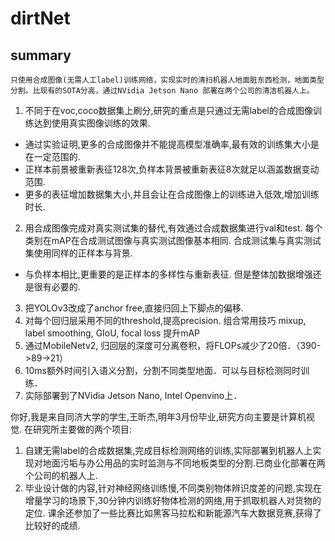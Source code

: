 # dirtNet

## summary
`只使用合成图像(无需人工label)训练网络，实现实时的清扫机器人地面脏东西检测，地面类型分割。比现有的SOTA分高，通过NVidia Jetson Nano 部署在两个公司的清洁机器人上。`

1. 不同于在voc,coco数据集上刷分,研究的重点是只通过无需label的合成图像训练达到使用真实图像训练的效果.
  - 通过实验证明,更多的合成图像并不能提高模型准确率,最有效的训练集大小是在一定范围的.
  - 正样本前景被重新表征128次,负样本背景被重新表征8次就足以涵盖数据变动范围.
  - 更多的表征增加数据集大小,并且会让在合成图像上的训练进入低效,增加训练时长.
2. 用合成图像完成对真实测试集的替代,有效通过合成数据集进行val和test. 每个类别在mAP在合成测试图像与真实测试图像基本相同. 合成测试集与真实测试集使用同样的正样本与背景.
  - 与负样本相比,更重要的是正样本的多样性与重新表征. 但是整体加数据增强还是很有必要的.
3. 把YOLOv3改成了anchor free,直接归回上下脚点的偏移.
4. 对每个回归层采用不同的threshold,提高precision. 组合常用技巧 mixup, label smoothing, GIoU, focal loss 提升mAP
5. 通过MobileNetv2, 归回层的深度可分离卷积，将FLOPs减少了20倍．（390->89->21）
6. 10ms额外时间引入语义分割，分割不同类型地面．可以与目标检测同时训练．
7. 实际部署到了NVidia Jetson Nano, Intel Openvino上．


你好,我是来自同济大学的学生,王昕杰,明年3月份毕业,研究方向主要是计算机视觉.
在研究所主要做的两个项目:
1. 自建无需label的合成数据集,完成目标检测网络的训练,实际部署到机器人上实现对地面污垢与办公用品的实时监测与不同地板类型的分割.已商业化部署在两个公司的机器人上.
2. 毕业设计做的内容,针对神经网络训练慢,不同类别物体辨识度差的问题,实现在增量学习的场景下,30分钟内训练好物体检测的网络,用于抓取机器人对货物的定位.
课余还参加了一些比赛比如黑客马拉松和新能源汽车大数据竞赛,获得了比较好的成绩.
